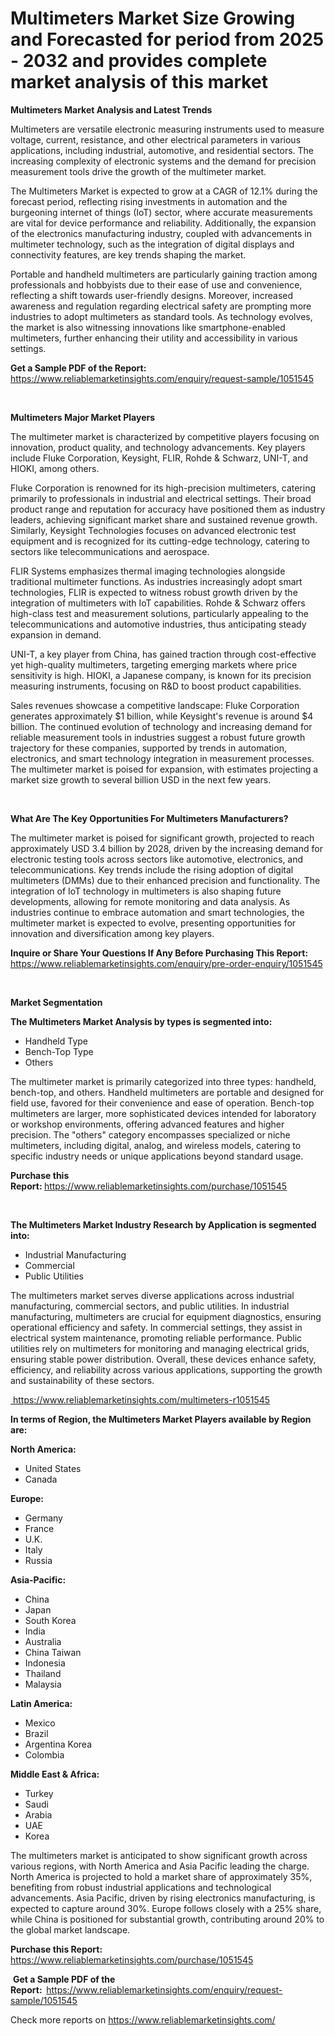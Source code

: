 <p><h1>Multimeters Market Size Growing and Forecasted for period from 2025 - 2032 and provides complete market analysis of this market</h1></p><p><strong>Multimeters Market Analysis and Latest Trends</strong></p>
<p><p>Multimeters are versatile electronic measuring instruments used to measure voltage, current, resistance, and other electrical parameters in various applications, including industrial, automotive, and residential sectors. The increasing complexity of electronic systems and the demand for precision measurement tools drive the growth of the multimeter market. </p><p>The Multimeters Market is expected to grow at a CAGR of 12.1% during the forecast period, reflecting rising investments in automation and the burgeoning internet of things (IoT) sector, where accurate measurements are vital for device performance and reliability. Additionally, the expansion of the electronics manufacturing industry, coupled with advancements in multimeter technology, such as the integration of digital displays and connectivity features, are key trends shaping the market.</p><p>Portable and handheld multimeters are particularly gaining traction among professionals and hobbyists due to their ease of use and convenience, reflecting a shift towards user-friendly designs. Moreover, increased awareness and regulation regarding electrical safety are prompting more industries to adopt multimeters as standard tools. As technology evolves, the market is also witnessing innovations like smartphone-enabled multimeters, further enhancing their utility and accessibility in various settings.</p></p>
<p><strong>Get a Sample PDF of the Report:&nbsp;</strong> <a href="https://www.reliablemarketinsights.com/enquiry/request-sample/1051545?utm_campaign=2311&utm_medium=2&utm_source=Github&utm_content=ia&utm_term=17022025&utm_id=multimeters">https://www.reliablemarketinsights.com/enquiry/request-sample/1051545</a></p>
<p>&nbsp;</p>
<p><strong>Multimeters Major Market Players</strong></p>
<p><p>The multimeter market is characterized by competitive players focusing on innovation, product quality, and technology advancements. Key players include Fluke Corporation, Keysight, FLIR, Rohde & Schwarz, UNI-T, and HIOKI, among others. </p><p>Fluke Corporation is renowned for its high-precision multimeters, catering primarily to professionals in industrial and electrical settings. Their broad product range and reputation for accuracy have positioned them as industry leaders, achieving significant market share and sustained revenue growth. Similarly, Keysight Technologies focuses on advanced electronic test equipment and is recognized for its cutting-edge technology, catering to sectors like telecommunications and aerospace.</p><p>FLIR Systems emphasizes thermal imaging technologies alongside traditional multimeter functions. As industries increasingly adopt smart technologies, FLIR is expected to witness robust growth driven by the integration of multimeters with IoT capabilities. Rohde & Schwarz offers high-class test and measurement solutions, particularly appealing to the telecommunications and automotive industries, thus anticipating steady expansion in demand.</p><p>UNI-T, a key player from China, has gained traction through cost-effective yet high-quality multimeters, targeting emerging markets where price sensitivity is high. HIOKI, a Japanese company, is known for its precision measuring instruments, focusing on R&D to boost product capabilities.</p><p>Sales revenues showcase a competitive landscape: Fluke Corporation generates approximately $1 billion, while Keysight's revenue is around $4 billion. The continued evolution of technology and increasing demand for reliable measurement tools in industries suggest a robust future growth trajectory for these companies, supported by trends in automation, electronics, and smart technology integration in measurement processes. The multimeter market is poised for expansion, with estimates projecting a market size growth to several billion USD in the next few years.</p></p>
<p>&nbsp;</p>
<p><strong>What Are The Key Opportunities For Multimeters Manufacturers?</strong></p>
<p><p>The multimeter market is poised for significant growth, projected to reach approximately USD 3.4 billion by 2028, driven by the increasing demand for electronic testing tools across sectors like automotive, electronics, and telecommunications. Key trends include the rising adoption of digital multimeters (DMMs) due to their enhanced precision and functionality. The integration of IoT technology in multimeters is also shaping future developments, allowing for remote monitoring and data analysis. As industries continue to embrace automation and smart technologies, the multimeter market is expected to evolve, presenting opportunities for innovation and diversification among key players.</p></p>
<p><strong>Inquire or Share Your Questions If Any Before Purchasing This Report:</strong> <a href="https://www.reliablemarketinsights.com/enquiry/pre-order-enquiry/1051545?utm_campaign=2311&utm_medium=2&utm_source=Github&utm_content=ia&utm_term=17022025&utm_id=multimeters">https://www.reliablemarketinsights.com/enquiry/pre-order-enquiry/1051545</a></p>
<p>&nbsp;</p>
<p><strong>Market Segmentation</strong></p>
<p><strong>The Multimeters Market Analysis by types is segmented into:</strong></p>
<p><ul><li>Handheld Type</li><li>Bench-Top Type</li><li>Others</li></ul></p>
<p><p>The multimeter market is primarily categorized into three types: handheld, bench-top, and others. Handheld multimeters are portable and designed for field use, favored for their convenience and ease of operation. Bench-top multimeters are larger, more sophisticated devices intended for laboratory or workshop environments, offering advanced features and higher precision. The "others" category encompasses specialized or niche multimeters, including digital, analog, and wireless models, catering to specific industry needs or unique applications beyond standard usage.</p></p>
<p><strong>Purchase this Report:&nbsp;</strong><a href="https://www.reliablemarketinsights.com/purchase/1051545?utm_campaign=2311&utm_medium=2&utm_source=Github&utm_content=ia&utm_term=17022025&utm_id=multimeters">https://www.reliablemarketinsights.com/purchase/1051545</a></p>
<p>&nbsp;</p>
<p><strong>The Multimeters Market Industry Research by Application is segmented into:</strong></p>
<p><ul><li>Industrial Manufacturing</li><li>Commercial</li><li>Public Utilities</li></ul></p>
<p><p>The multimeters market serves diverse applications across industrial manufacturing, commercial sectors, and public utilities. In industrial manufacturing, multimeters are crucial for equipment diagnostics, ensuring operational efficiency and safety. In commercial settings, they assist in electrical system maintenance, promoting reliable performance. Public utilities rely on multimeters for monitoring and managing electrical grids, ensuring stable power distribution. Overall, these devices enhance safety, efficiency, and reliability across various applications, supporting the growth and sustainability of these sectors.</p></p>
<p><a href="https://www.reliablemarketinsights.com/multimeters-r1051545?utm_campaign=2311&utm_medium=2&utm_source=Github&utm_content=ia&utm_term=17022025&utm_id=multimeters">&nbsp;https://www.reliablemarketinsights.com/multimeters-r1051545</a></p>
<p><strong>In terms of Region, the Multimeters Market Players available by Region are:</strong></p>
<p>
    <p> <strong> North America: </strong>
        <ul>
            <li>United States</li>
            <li>Canada</li>
        </ul>
        </p> 
    <p> <strong> Europe: </strong>
        <ul>
            <li>Germany</li>
            <li>France</li>
            <li>U.K.</li>
            <li>Italy</li>
            <li>Russia</li>
        </ul>
        </p> 
    <p> <strong> Asia-Pacific: </strong>
        <ul>
            <li>China</li>
            <li>Japan</li>
            <li>South Korea</li>
            <li>India</li>
            <li>Australia</li>
            <li>China Taiwan</li>
            <li>Indonesia</li>
            <li>Thailand</li>
            <li>Malaysia</li>
        </ul>
        </p> 
    <p> <strong> Latin America: </strong>
        <ul>
            <li>Mexico</li>
            <li>Brazil</li>
            <li>Argentina Korea</li>
            <li>Colombia</li>
        </ul>
        </p> 
    <p> <strong> Middle East & Africa: </strong>
        <ul>
            <li>Turkey</li>
            <li>Saudi</li>
            <li>Arabia</li>
            <li>UAE</li>
            <li>Korea</li>
        </ul>
    </p>
    </p>
<p><p>The multimeters market is anticipated to show significant growth across various regions, with North America and Asia Pacific leading the charge. North America is projected to hold a market share of approximately 35%, benefiting from robust industrial applications and technological advancements. Asia Pacific, driven by rising electronics manufacturing, is expected to capture around 30%. Europe follows closely with a 25% share, while China is positioned for substantial growth, contributing around 20% to the global market landscape.</p></p>
<p><strong>Purchase this Report: </strong><a href="https://www.reliablemarketinsights.com/purchase/1051545?utm_campaign=2311&utm_medium=2&utm_source=Github&utm_content=ia&utm_term=17022025&utm_id=multimeters">https://www.reliablemarketinsights.com/purchase/1051545</a></p>
<p>&nbsp;<strong>Get a Sample PDF of the Report:&nbsp;&nbsp;</strong><a href="https://www.reliablemarketinsights.com/enquiry/request-sample/1051545?utm_campaign=2311&utm_medium=2&utm_source=Github&utm_content=ia&utm_term=17022025&utm_id=multimeters">https://www.reliablemarketinsights.com/enquiry/request-sample/1051545</a></p>
<p><strong></strong></p>
<p>Check more reports on <a href="https://www.reliablemarketinsights.com/?utm_campaign=2311&utm_medium=2&utm_source=Github&utm_content=ia&utm_term=17022025&utm_id=multimeters">https://www.reliablemarketinsights.com/</a></p>